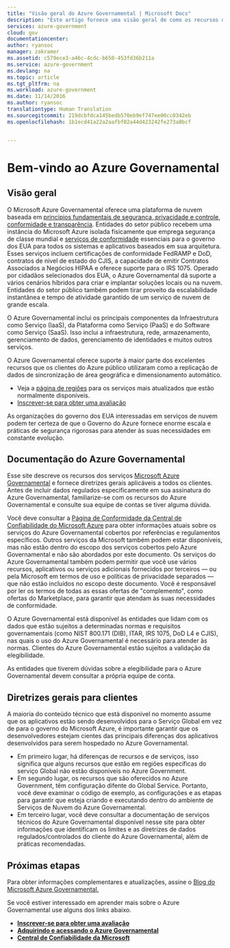 ```yaml
---
title: "Visão geral do Azure Governamental | Microsoft Docs"
description: "Este artigo fornece uma visão geral de como os recursos da Nuvem de Governo do Azure e o design e a segurança confiável são usados para oferecer suporte a conformidade aplicável a órgãos do governo federal, estadual e local e seus parceiros. "
services: azure-government
cloud: gov
documentationcenter: 
author: ryansoc
manager: zakramer
ms.assetid: c579ece3-a46c-4cdc-b650-453fd36b211a
ms.service: azure-government
ms.devlang: na
ms.topic: article
ms.tgt_pltfrm: na
ms.workload: azure-government
ms.date: 11/14/2016
ms.author: ryansoc
translationtype: Human Translation
ms.sourcegitcommit: 219dcbfdca145bedb570eb9ef747ee00cc0342eb
ms.openlocfilehash: 1b1ecd41a22a2aafbf02a44d423242fe273a8bcf


---
```

# <a name="welcome-to-azure-government"></a>Bem-vindo ao Azure Governamental
## <a name="overview"></a>Visão geral
O Microsoft Azure Governamental oferece uma plataforma de nuvem baseada em [princípios fundamentais de segurança, privacidade e controle, conformidade e transparência](http://azure.com/gov). Entidades do setor público recebem uma instância do Microsoft Azure isolada fisicamente que emprega segurança de classe mundial e [serviços de conformidade](https://azure.microsoft.com/support/trust-center/compliance/) essenciais para o governo dos EUA para todos os sistemas e aplicativos baseados em sua arquitetura. Esses serviços incluem certificações de conformidade FedRAMP e DoD, contratos de nível de estado do CJIS, a capacidade de emitir Contratos Associados a Negócios HIPAA e oferece suporte para o IRS 1075. Operado por cidadãos selecionados dos EUA, o Azure Governamental dá suporte a vários cenários híbridos para criar e implantar soluções locais ou na nuvem. Entidades do setor público também podem tirar proveito da escalabilidade instantânea e tempo de atividade garantido de um serviço de nuvem de grande escala.

O Azure Governamental inclui os principais componentes da Infraestrutura como Serviço (IaaS), da Plataforma como Serviço (PaaS) e do Software como Serviço (SaaS).  Isso inclui a infraestrutura, rede, armazenamento, gerenciamento de dados, gerenciamento de identidades e muitos outros serviços.

O Azure Governamental oferece suporte à maior parte dos excelentes recursos que os clientes do Azure público utilizaram como a replicação de dados de sincronização de área geográfica e dimensionamento automático. 

* Veja a [página de regiões](https://azure.microsoft.com/regions/#services) para os serviços mais atualizados que estão normalmente disponíveis.
* [Inscrever-se para obter uma avaliação](https://azuregov.microsoft.com/trial/azuregovtrial)

As organizações do governo dos EUA interessadas em serviços de nuvem podem ter certeza de que o Governo do Azure fornece enorme escala e práticas de segurança rigorosas para atender às suas necessidades em constante evolução.

## <a name="azure-government-documentation"></a>Documentação do Azure Governamental
Esse site descreve os recursos dos serviços [Microsoft Azure Governamental](https://azure.microsoft.com/features/gov/) e fornece diretrizes gerais aplicáveis a todos os clientes. Antes de incluir dados regulados especificamente em sua assinatura do Azure Governamental, familiarize-se com os recursos do Azure Governamental e consulte sua equipe de contas se tiver alguma dúvida.

Você deve consultar a [Página de Conformidade da Central de Confiabilidade do Microsoft Azure](http://www.microsoft.com/en-us/TrustCenter/Compliance/default.aspx) para obter informações atuais sobre os serviços do Azure Governamental cobertos por referências e regulamentos específicos. Outros serviços da Microsoft também podem estar disponíveis, mas não estão dentro do escopo dos serviços cobertos pelo Azure Governamental e não são abordados por este documento. Os serviços do Azure Governamental também podem permitir que você use vários recursos, aplicativos ou serviços adicionais fornecidos por terceiros — ou pela Microsoft em termos de uso e políticas de privacidade separados — que não estão incluídos no escopo deste documento. Você é responsável por ler os termos de todas as essas ofertas de "complemento", como ofertas do Marketplace, para garantir que atendam às suas necessidades de conformidade.

O Azure Governamental está disponível às entidades que lidam com os dados que estão sujeitos a determinadas normas e requisitos governamentais (como NIST 800.171 (DIB), ITAR, IRS 1075, DoD L4 e CJIS), nas quais o uso do Azure Governamental é necessário para atender às normas. Clientes do Azure Governamental estão sujeitos a validação da elegibilidade.

As entidades que tiverem dúvidas sobre a elegibilidade para o Azure Governamental devem consultar a própria equipe de conta.

## <a name="general-guidance-for-customers"></a>Diretrizes gerais para clientes
A maioria do conteúdo técnico que está disponível no momento assume que os aplicativos estão sendo desenvolvidos para o Serviço Global em vez de para o governo do Microsoft Azure, é importante garantir que os desenvolvedores estejam cientes das principais diferenças dos aplicativos desenvolvidos para serem hospedado no Azure Governamental.

* Em primeiro lugar, há diferenças de recursos e de serviços, isso significa que alguns recursos que estão em regiões específicas do serviço Global não estão disponíveis no Azure Government.
* Em segundo lugar, os recursos que são oferecidos no Azure Government, têm configuração difente do Global Service.  Portanto, você deve examinar o código de exemplo, as configurações e as etapas para garantir que esteja criando e executando dentro do ambiente de Serviços de Nuvem do Azure Governamental.
* Em terceiro lugar, você deve consultar a documentação de serviços técnicos do Azure Governamental disponível nesse site para obter informações que identificam os limites e as diretrizes de dados regulados/controlados do cliente do Azure Governamental, além de práticas recomendadas.

## <a name="next-steps"></a>Próximas etapas
Para obter informações complementares e atualizações, assine o <a href="https://blogs.msdn.microsoft.com/azuregov/">Blog do Microsoft Azure Governamental. </a>

Se você estiver interessado em aprender mais sobre o Azure Governamental use alguns dos links abaixo.

* **[Inscrever-se para obter uma avaliação](https://azuregov.microsoft.com/trial/azuregovtrial)**
* **[Adquirindo e acessando o Azure Governamental](http://azure.com/gov)**
* **[Central de Confiabilidade da Microsoft](https://azure.microsoft.com/support/trust-center/compliance/)**




<!--HONumber=Nov16_HO3-->


